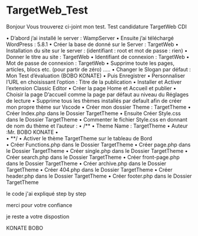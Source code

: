 # TargetWeb_Test

Bonjour Vous trouverez ci-joint mon test.
Test candidature TargetWeb
CDI


•	D’abord j’ai installé le server :  WampServer
•	Ensuite j’ai téléchargé WordPress : 5.8.1
•	Créer la base de donné sur le Server : TargetWeb
•	Installation du site sur le server : (identifiant : root et mot de passe : rien)
•	Donner le titre au site : TargetWeb
•	Identifiant de connexion : TargetWeb
•	Mot de passe de connexion : TargetWeb
•	Supprime toute les pages, articles, blocs etc. (pour partir de zéro) …..
•	Changer le Slogan par défaut : Mon Test d’évaluation (BOBO KONATE)
•	Puis Enregistrer 
•	Personnaliser l’URL en choisissant  l’option : Titre de la publication
•	Installer et Activer l’extension Classic Editor
•	Créer la page Home et Accueil  et publier 
•	Choisir la page D’accueil comme la page par défaut au niveau du Réglages de lecture
•	Supprime tous les thèmes installés par default afin de créer mon propre thème sur Vscode
•	Créer mon dossier Theme : TargetTheme
•	Créer Index.php dans le Dossier TargetTheme
•	Ensuite Créer Style.css dans le Dossier TargetTheme
•	Commenter  le fichier Style.css  en donnant de nom du thème et l’auteur : 
•	/**
•	Theme Name : TargetTheme
•	Auteur :Mr. BOBO KONATE
•	
•	**/
•	Activer le thème TargetTheme sur le tableau de Bord  
•	Créer Functions.php dans le Dossier TargetTheme
•	Créer page.php dans le Dossier TargetTheme
•	Créer single.php dans le Dossier TargetTheme
•	Créer search.php dans le Dossier TargetTheme
•	Créer front-page.php dans le Dossier TargetTheme
•	Créer archive.php dans le Dossier TargetTheme
•	Créer 404.php dans le Dossier TargetTheme
•	Créer header.php dans le Dossier TargetTheme
•	Créer footer.php dans le Dossier TargetTheme



le code j'ai expliqué step by step



merci pour votre confiance 


je reste a votre dispostion 


KONATE BOBO
